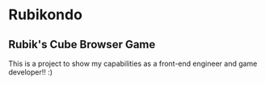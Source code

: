 # Rubikondo
## Rubik's Cube Browser Game

This is a project to show my capabilities as a front-end engineer and game developer!! :)
